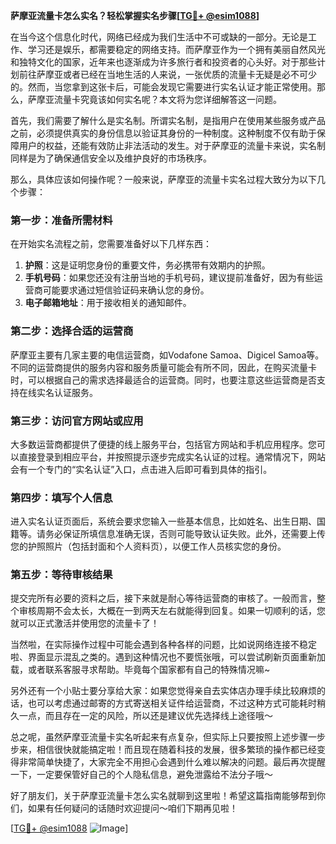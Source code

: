 **萨摩亚流量卡怎么实名？轻松掌握实名步骤[[TG💪+ @esim1088](https://t.me/s/esim1088)]**

在当今这个信息化时代，网络已经成为我们生活中不可或缺的一部分。无论是工作、学习还是娱乐，都需要稳定的网络支持。而萨摩亚作为一个拥有美丽自然风光和独特文化的国家，近年来也逐渐成为许多旅行者和投资者的心头好。对于那些计划前往萨摩亚或者已经在当地生活的人来说，一张优质的流量卡无疑是必不可少的。然而，当您拿到这张卡后，可能会发现它需要进行实名认证才能正常使用。那么，萨摩亚流量卡究竟该如何实名呢？本文将为您详细解答这一问题。

首先，我们需要了解什么是实名制。所谓实名制，是指用户在使用某些服务或产品之前，必须提供真实的身份信息以验证其身份的一种制度。这种制度不仅有助于保障用户的权益，还能有效防止非法活动的发生。对于萨摩亚的流量卡来说，实名制同样是为了确保通信安全以及维护良好的市场秩序。

那么，具体应该如何操作呢？一般来说，萨摩亚的流量卡实名过程大致分为以下几个步骤：

### 第一步：准备所需材料

在开始实名流程之前，您需要准备好以下几样东西：
1. **护照**：这是证明您身份的重要文件，务必携带有效期内的护照。
2. **手机号码**：如果您还没有注册当地的手机号码，建议提前准备好，因为有些运营商可能要求通过短信验证码来确认您的身份。
3. **电子邮箱地址**：用于接收相关的通知邮件。

### 第二步：选择合适的运营商

萨摩亚主要有几家主要的电信运营商，如Vodafone Samoa、Digicel Samoa等。不同的运营商提供的服务内容和服务质量可能会有所不同，因此，在购买流量卡时，可以根据自己的需求选择最适合的运营商。同时，也要注意这些运营商是否支持在线实名认证服务。

### 第三步：访问官方网站或应用

大多数运营商都提供了便捷的线上服务平台，包括官方网站和手机应用程序。您可以直接登录到相应平台，并按照提示逐步完成实名认证的过程。通常情况下，网站会有一个专门的“实名认证”入口，点击进入后即可看到具体的指引。

### 第四步：填写个人信息

进入实名认证页面后，系统会要求您输入一些基本信息，比如姓名、出生日期、国籍等。请务必保证所填信息准确无误，否则可能导致认证失败。此外，还需要上传您的护照照片（包括封面和个人资料页），以便工作人员核实您的身份。

### 第五步：等待审核结果

提交完所有必要的资料之后，接下来就是耐心等待运营商的审核了。一般而言，整个审核周期不会太长，大概在一到两天左右就能得到回复。如果一切顺利的话，您就可以正式激活并使用您的流量卡了！

当然啦，在实际操作过程中可能会遇到各种各样的问题，比如说网络连接不稳定啦、界面显示混乱之类的。遇到这种情况也不要慌张哦，可以尝试刷新页面重新加载，或者联系客服寻求帮助。毕竟每个国家都有自己的特殊情况嘛~

另外还有一个小贴士要分享给大家：如果您觉得亲自去实体店办理手续比较麻烦的话，也可以考虑通过邮寄的方式寄送相关证件给运营商，不过这种方式可能耗时稍久一点，而且存在一定的风险，所以还是建议优先选择线上途径哦～

总之呢，虽然萨摩亚流量卡实名听起来有点复杂，但实际上只要按照上述步骤一步步来，相信很快就能搞定啦！而且现在随着科技的发展，很多繁琐的操作都已经变得非常简单快捷了，大家完全不用担心会遇到什么难以解决的问题。最后再次提醒一下，一定要保管好自己的个人隐私信息，避免泄露给不法分子哦～

好了朋友们，关于萨摩亚流量卡怎么实名就聊到这里啦！希望这篇指南能够帮到你们，如果有任何疑问的话随时欢迎提问～咱们下期再见啦！

[[TG💪+ @esim1088](https://t.me/s/esim1088) ![Image](https://i.postimg.cc/4NQfJmqS/Snipaste-2025-05-13-00-14-12.png)]
